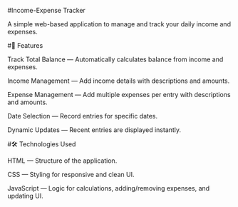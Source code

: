 
#Income-Expense Tracker

A simple web-based application to manage and track your daily income and expenses.

#📌 Features

Track Total Balance — Automatically calculates balance from income and expenses.

Income Management — Add income details with descriptions and amounts.

Expense Management — Add multiple expenses per entry with descriptions and amounts.

Date Selection — Record entries for specific dates.

Dynamic Updates — Recent entries are displayed instantly.

#🛠️ Technologies Used

HTML — Structure of the application.

CSS — Styling for responsive and clean UI.

JavaScript — Logic for calculations, adding/removing expenses, and updating UI.